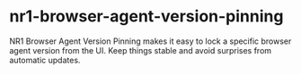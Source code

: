 # nr1-browser-agent-version-pinning
NR1 Browser Agent Version Pinning makes it easy to lock a specific browser agent version from the UI. Keep things stable and avoid surprises from automatic updates.
